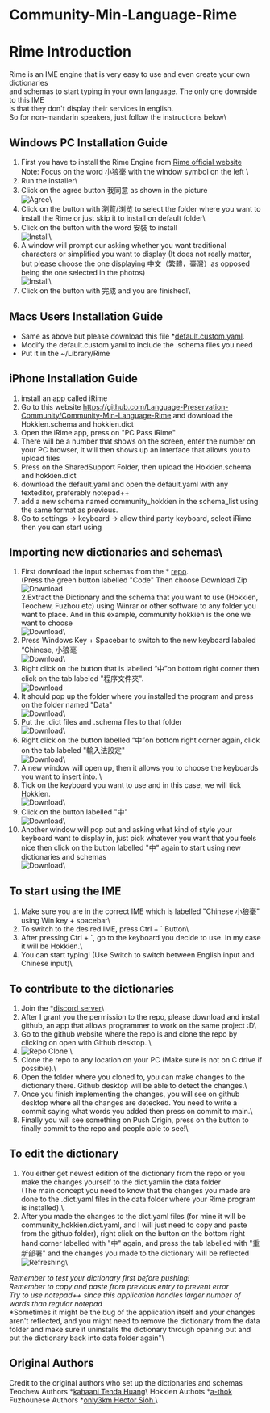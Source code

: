 # Community-Min-Language-Rime

# Rime Introduction
Rime is an IME engine that is very easy to use and even create your own dictionaries \
and schemas to start typing in your own language. The only one downside to this IME\
is that they don't display their services in english. \
So for non-mandarin speakers, just follow the instructions below\

## Windows PC Installation Guide
1. First you have to install the Rime Engine from  [Rime official website](https://rime.im/) \
Note: Focus on the word 小狼毫 with the window symbol on the left \
2. Run the installer\
3. Click on the agree button 我同意 as shown in the picture\
![Agree](Installation_Images/Rime_Installation_Images_1.png)\
4. Click on the button with 瀏覽/浏览 to select the folder where you want to install the Rime or just skip it to install on default folder\
5. Click on the button with the word 安裝 to install\
![Install](Installation_Images/Rime_Installation_Images_2.png)\
6. A window will prompt our asking whether you want traditional characters or simplified you want to display (It does not really matter, but please choose the one displaying 中文（繁體，臺灣）as opposed being the one selected in the photos) \
![Install](Installation_Images/Rime_Installation_Images_3.png)\
7. Click on the button with 完成 and you are finished!\

## Macs Users Installation Guide
- Same as above but please download this file *[default.custom.yaml](https://github.com/loaden/rime/blob/master/default.custom.yaml).
- Modify the default.custom.yaml to include the .schema files you need
- Put it in the ~/Library/Rime

## iPhone Installation Guide
1. install an app called iRime
2.  Go to this website https://github.com/Language-Preservation-Community/Community-Min-Language-Rime and download the Hokkien.schema and hokkien.dict
3. Open the iRime app, press on "PC Pass iRime"
4. There will be a number that shows on the screen, enter the number on your PC browser, it will then shows up an interface that allows you to upload files
5. Press on the SharedSupport Folder, then upload the Hokkien.schema and hokkien.dict
6. download the default.yaml and open the default.yaml with any texteditor, preferably notepad++
7. add a new schema named community_hokkien in the schema_list using the same format as previous.
8. Go to settings -> keyboard -> allow third party keyboard, select iRime then you can start using

## Importing new dictionaries and schemas\
1. First download the input schemas from the * [repo](https://github.com/Language-Preservation-Community/Community-Min-Language-Rime).\
(Press the green button labelled "Code" Then choose Download Zip\
![Download](Installation_Images/Rime_Dictionaries_Installation_1.png)\
2.Extract the Dictionary and the schema that you want to use (Hokkien, Teochew, Fuzhou etc) using Winrar or other software to any folder you want to place. And in this example, community hokkien is the one we want to choose\
![Download](Installation_Images/Rime_Dictionaries_Installation_2.png)\
3. Press Windows Key + Spacebar to switch to the new keyboard labaled “Chinese, 小狼毫\
![Download](Rime_Dictionaries_Installation_3.png)\
4. Right click on the button that is labelled “中”on bottom right corner then click on the tab labeled "程序文件夾".\
![Download](Installation_Images/Rime_Dictionaries_Installation_4.png)
5. It should pop up the folder where you installed the program and press on the folder named "Data"\
![Download](Installation_Images/Rime_Dictionaries_Installation_5.png)\
6. Put the .dict files and .schema files to that folder\
![Download](Installation_Images/Rime_Dictionaries_Installation_6.png)\
7. Right click on the button labelled “中”on bottom right corner again, click on the tab labeled "輸入法設定"\
![Download](Installation_Images/Rime_Dictionaries_Installation_7.png)\
8. A new window will open up, then it allows you to choose the keyboards you want to insert into. \
9. Tick on the keyboard you want to use and in this case, we will tick Hokkien.\
![Download](Installation_Images/Rime_Dictionaries_Installation_8.png)\
10. Click on the button labelled "中"\
![Download](Installation_Images/Rime_Dictionaries_Installation_9.png)\
11. Another window will pop out and asking what kind of style your keyboard want to display in, just pick whatever you want that you feels nice then click on the button labelled "中" again to start using new dictionaries and schemas\
![Download](Installation_Images/Rime_Dictionaries_Installation_10.png)\

## To start using the IME
1. Make sure you are in the correct IME which is labelled "Chinese 小狼毫" using Win key + spacebar\
2. To switch to the desired IME, press Ctrl + ` Button\   
3. After pressing Ctrl + `, go to the keyboard you decide to use. In my case it will be Hokkien.\
4. You can start typing!  (Use Switch to switch between English input and Chinese input)\\


## To contribute to the dictionaries
1. Join the *[discord server](https://discord.gg/jEn9hCExj3 )\
2. After I grant you the permission to the repo, please download and install github, an app that allows programmer to work on the same project :D\
3. Go to the github website where the repo is and clone the repo by clicking on open with Github desktop. \
4. ![Repo Clone](Installation_Images/Repo_Clone_Instruction.png)  \
5. Clone the repo to any location on your PC (Make sure is not on C drive if possible).\
6. Open the folder where you cloned to, you can make changes to the dictionary there. Github desktop will be able to detect the changes.\
7. Once you finish implementing the changes, you will see on github desktop where all the changes are detecked. You need to write a commit saying what words you added then press on commit to main.\
8. Finally you will see something on Push Origin, press on the button to finally commit to the repo and people able to see!\

## To edit the dictionary 
1. You either get newest edition of the dictionary from the repo or you make the changes yourself to the dict.yamlin the data folder\
(The main concept you need to know that the changes you made are done to the .dict.yaml files in the data folder where your Rime program is installed).\
2. After you made the changes to the dict.yaml files (for mine it will be community_hokkien.dict.yaml, and I will just need to copy and paste from the github folder), right click on the button on the bottom right hand corner labelled with "中" again, and press the tab labelled with "重新部署" and the changes you made to the dictionary will be reflected\
![Refreshing](Installation_Images/Rime_Refreshing_Button.png)\

*Remember to test your dictionary first before pushing!*\
*Remember to copy and paste from previous entry to prevent error*\
*Try to use notepad++ since this application handles larger number of words than regular notepad*\
*Sometimes it might be the bug of the application itself and your changes aren't reflected, and you might need to remove the dictionary from the data folder and make sure it uninstalls the dictionary through opening out and put the dictionary back into data folder again"\\

## Original Authors
Credit to the original authors who set up the dictionaries and schemas\
Teochew Authors *[kahaani Tenda Huang](https://kahaani.github.io/dieghv )\ 
Hokkien Authots *[a-thok](https://github.com/a-thok/rime-hokkien)\
Fuzhounese Authors *[only3km Hector Sioh ](https://github.com/only3km/ciklinbekin)\  
